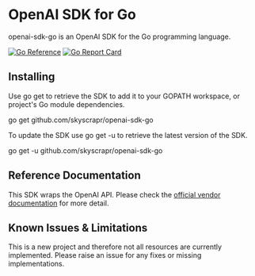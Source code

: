 # OpenAI SDK for Go

openai-sdk-go is an OpenAI SDK for the Go programming language.

[![Go Reference](https://pkg.go.dev/badge/github.com/skyscrapr/openai-sdk-go.svg)](https://pkg.go.dev/github.com/skyscrapr/openai-sdk-go)
[![Go Report Card](https://goreportcard.com/badge/github.com/skyscrapr/openai-sdk-go)](https://goreportcard.com/report/github.com/skyscrapr/openai-sdk-go)

## Installing

Use go get to retrieve the SDK to add it to your GOPATH workspace, or project's Go module dependencies.

go get github.com/skyscrapr/openai-sdk-go

To update the SDK use go get -u to retrieve the latest version of the SDK.

go get -u github.com/skyscrapr/openai-sdk-go

## Reference Documentation

This SDK wraps the OpenAI API. Please check the [official vendor documentation](https://platform.openai.com/docs/api-reference) for more detail.

## Known Issues & Limitations

This is a new project and therefore not all resources are currently implemented.
Please raise an issue for any fixes or missing implementations.

